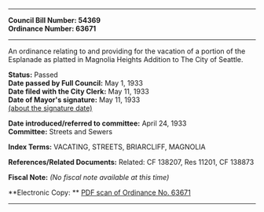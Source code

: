* * * * *  
  
**Council Bill Number: [](#h0)[](#h2)54369**   
**Ordinance Number: 63671**  
  
* * * * *  
  
An ordinance relating to and providing for the vacation of a portion of the Esplanade as platted in Magnolia Heights Addition to The City of Seattle.  
  
**Status:** Passed   
**Date passed by Full Council:** May 1, 1933   
**Date filed with the City Clerk:** May 11, 1933   
**Date of Mayor's signature:** May 11, 1933   
[(about the signature date)](/~public/approvaldate.htm)   
  
  
**Date introduced/referred to committee:** April 24, 1933   
**Committee:** Streets and Sewers   
  
**Index Terms:** VACATING, STREETS, BRIARCLIFF, MAGNOLIA  
  
**References/Related Documents:** Related: CF 138207, Res 11201, CF 138873  
  
**Fiscal Note:** *(No fiscal note available at this time)*  
  
**Electronic Copy: ** [PDF scan of Ordinance No. 63671](/~archives/Ordinances/Ord_63671.pdf)  
  
* * * * *  
